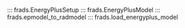 ::: frads.EnergyPlusSetup
::: frads.EnergyPlusModel
::: frads.epmodel_to_radmodel
::: frads.load_energyplus_model

